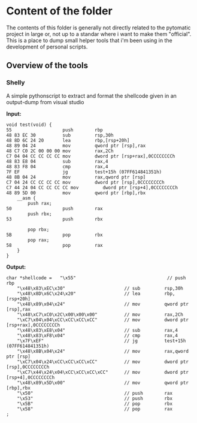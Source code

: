 
# Content of the folder
The contents of this folder is generally not directly related to the pytomatic project in large or,
not up to a standar where i want to make them "official".
This is a place to dump small helper tools that i'm been using in the development of personal scripts.

## Overview of the tools

### Shelly
A simple pythonscript to extract and format the shellcode given in an output-dump from visual studio

**Input:**
```     
void test(void) {
55                   push        rbp
48 83 EC 30          sub         rsp,30h
48 8D 6C 24 20       lea         rbp,[rsp+20h]
48 89 04 24          mov         qword ptr [rsp],rax
48 C7 C0 2C 00 00 00 mov         rax,2Ch
C7 04 04 CC CC CC CC mov         dword ptr [rsp+rax],0CCCCCCCCh
48 83 E8 04          sub         rax,4
48 83 F8 04          cmp         rax,4
7F EF                jg          test+15h (07FF614841351h)
48 8B 04 24          mov         rax,qword ptr [rsp]
C7 04 24 CC CC CC CC mov         dword ptr [rsp],0CCCCCCCCh
C7 44 24 04 CC CC CC CC mov         dword ptr [rsp+4],0CCCCCCCCh
48 89 5D 00          mov         qword ptr [rbp],rbx
	__asm {
		push rax;
50                   push        rax
		push rbx;
53                   push        rbx

		pop rbx;
5B                   pop         rbx
		pop rax;
58                   pop         rax
	}
}
```
**Output:**

```
char *shellcode = 	"\x55"                                  // push        rbp
	"\x48\x83\xEC\x30"                      // sub         rsp,30h
	"\x48\x8D\x6C\x24\x20"                  // lea         rbp,[rsp+20h]
	"\x48\x89\x04\x24"                      // mov         qword ptr [rsp],rax
	"\x48\xC7\xC0\x2C\x00\x00\x00"          // mov         rax,2Ch
	"\xC7\x04\x04\xCC\xCC\xCC\xCC"          // mov         dword ptr [rsp+rax],0CCCCCCCCh
	"\x48\x83\xE8\x04"                      // sub         rax,4
	"\x48\x83\xF8\x04"                      // cmp         rax,4
	"\x7F\xEF"                              // jg          test+15h (07FF614841351h)
	"\x48\x8B\x04\x24"                      // mov         rax,qword ptr [rsp]
	"\xC7\x04\x24\xCC\xCC\xCC\xCC"          // mov         dword ptr [rsp],0CCCCCCCCh
	"\xC7\x44\x24\x04\xCC\xCC\xCC\xCC"      // mov         dword ptr [rsp+4],0CCCCCCCCh
	"\x48\x89\x5D\x00"                      // mov         qword ptr [rbp],rbx
	"\x50"                                  // push        rax
	"\x53"                                  // push        rbx
	"\x5B"                                  // pop         rbx
	"\x58"                                  // pop         rax
;
```